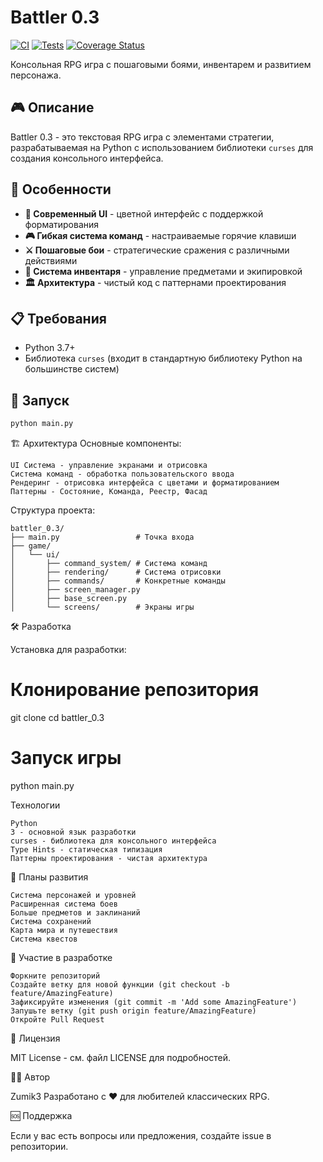 # Battler 0.3

[![CI](https://github.com/Zumik3/Battler_0.3/actions/workflows/ci.yml/badge.svg)](https://github.com/Zumik3/Battler_0.3/actions/workflows/ci.yml)
[![Tests](https://github.com/Zumik3/Battler_0.3/actions/workflows/test.yml/badge.svg)](https://github.com/Zumik3/Battler_0.3/actions/workflows/test.yml)
[![Coverage Status](https://coveralls.io/repos/github/Zumik3/Battler_0.3/badge.svg?branch=main)](https://coveralls.io/github/Zumik3/Battler_0.3?branch=main)

Консольная RPG игра с пошаговыми боями, инвентарем и развитием персонажа.

## 🎮 Описание

Battler 0.3 - это текстовая RPG игра с элементами стратегии, разрабатываемая на Python с использованием библиотеки `curses` для создания консольного интерфейса.

## 🚀 Особенности

- **🎨 Современный UI** - цветной интерфейс с поддержкой форматирования
- **🎮 Гибкая система команд** - настраиваемые горячие клавиши
- **⚔️ Пошаговые бои** - стратегические сражения с различными действиями
- **🎒 Система инвентаря** - управление предметами и экипировкой
- **🏛️ Архитектура** - чистый код с паттернами проектирования

## 📋 Требования

- Python 3.7+
- Библиотека `curses` (входит в стандартную библиотеку Python на большинстве систем)

## 🚀 Запуск

```bash
python main.py
```

🏗️ Архитектура 
Основные компоненты: 

    UI Система - управление экранами и отрисовка
    Система команд - обработка пользовательского ввода
    Рендеринг - отрисовка интерфейса с цветами и форматированием
    Паттерны - Состояние, Команда, Реестр, Фасад
     

Структура проекта: 
```
battler_0.3/
├── main.py                 # Точка входа
├── game/
│   └── ui/
│       ├── command_system/ # Система команд
│       ├── rendering/      # Система отрисовки
│       ├── commands/       # Конкретные команды
│       ├── screen_manager.py
│       ├── base_screen.py
│       └── screens/        # Экраны игры
```

🛠️ Разработка

Установка для разработки:

# Клонирование репозитория
git clone <repository-url>cd battler_0.3

# Запуск игры
python main.py

Технологии 

    Python
    3 - основной язык разработки
    curses - библиотека для консольного интерфейса
    Type Hints - статическая типизация
    Паттерны проектирования - чистая архитектура
     

🎯 Планы развития 

    Система персонажей и уровней
    Расширенная система боев
    Больше предметов и заклинаний
    Система сохранений
    Карта мира и путешествия
    Система квестов
     

🤝 Участие в разработке 

    Форкните репозиторий
    Создайте ветку для новой функции (git checkout -b feature/AmazingFeature)
    Зафиксируйте изменения (git commit -m 'Add some AmazingFeature')
    Запушьте ветку (git push origin feature/AmazingFeature)
    Откройте Pull Request
     

📄 Лицензия 

MIT License - см. файл LICENSE  для подробностей. 

👨‍💻 Автор 

Zumik3
Разработано с ❤️ для любителей классических RPG.

🆘 Поддержка 

Если у вас есть вопросы или предложения, создайте issue в репозитории. 